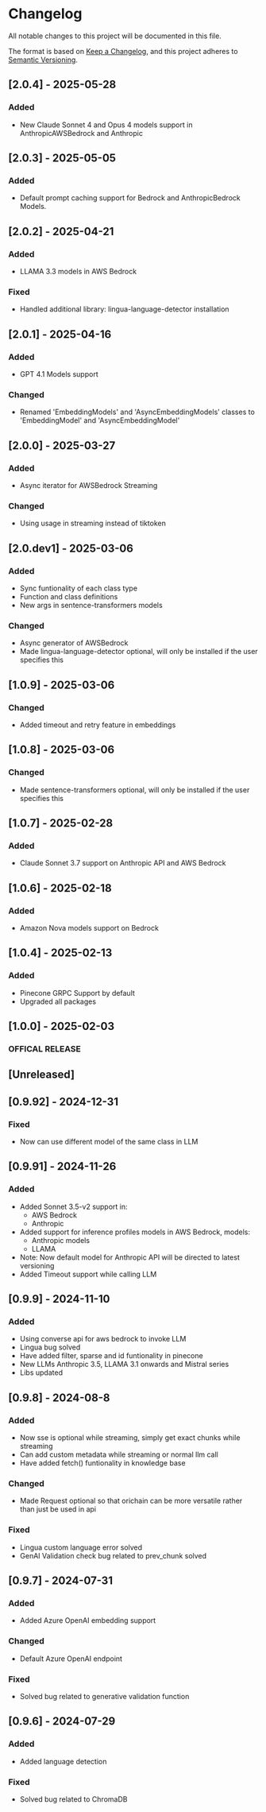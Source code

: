 # Changelog

All notable changes to this project will be documented in this file.

The format is based on [Keep a Changelog](https://keepachangelog.com/en/1.0.0/),
and this project adheres to [Semantic Versioning](https://semver.org/spec/v2.0.0.html).

## [2.0.4] - 2025-05-28

### Added
- New Claude Sonnet 4 and Opus 4 models support in AnthropicAWSBedrock and Anthropic

## [2.0.3] - 2025-05-05

### Added
- Default prompt caching support for Bedrock and AnthropicBedrock Models.

## [2.0.2] - 2025-04-21

### Added
- LLAMA 3.3 models in AWS Bedrock
### Fixed
- Handled additional library: lingua-language-detector installation

## [2.0.1] - 2025-04-16

### Added
- GPT 4.1 Models support
### Changed
- Renamed 'EmbeddingModels' and 'AsyncEmbeddingModels' classes to 'EmbeddingModel' and 'AsyncEmbeddingModel'

## [2.0.0] - 2025-03-27

### Added
- Async iterator for AWSBedrock Streaming
### Changed
- Using usage in streaming instead of tiktoken

## [2.0.dev1] - 2025-03-06

### Added
- Sync funtionality of each class type
- Function and class definitions
- New args in sentence-transformers models
### Changed
- Async generator of AWSBedrock
- Made lingua-language-detector optional, will only be installed if the user specifies this

## [1.0.9] - 2025-03-06

### Changed
- Added timeout and retry feature in embeddings

## [1.0.8] - 2025-03-06

### Changed
- Made sentence-transformers optional, will only be installed if the user specifies this

## [1.0.7] - 2025-02-28

### Added
- Claude Sonnet 3.7 support on Anthropic API and AWS Bedrock

## [1.0.6] - 2025-02-18

### Added
- Amazon Nova models support on Bedrock

## [1.0.4] - 2025-02-13

### Added
- Pinecone GRPC Support by default
- Upgraded all packages

## [1.0.0] - 2025-02-03

### OFFICAL RELEASE

## [Unreleased]

## [0.9.92] - 2024-12-31

### Fixed
- Now can use different model of the same class in LLM

## [0.9.91] - 2024-11-26

### Added
- Added Sonnet 3.5-v2 support in:
    - AWS Bedrock
    - Anthropic
- Added support for inference profiles models in AWS Bedrock, models:
    - Anthropic models
    - LLAMA
- Note: Now default model for Anthropic API will be directed to latest versioning
- Added Timeout support while calling LLM

## [0.9.9] - 2024-11-10

### Added
- Using converse api for aws bedrock to invoke LLM
- Lingua bug solved
- Have added filter, sparse and id funtionality in pinecone
- New LLMs Anthropic 3.5, LLAMA 3.1 onwards and Mistral series
- Libs updated

## [0.9.8] - 2024-08-8

### Added
- Now sse is optional while streaming, simply get exact chunks while streaming
- Can add custom metadata while streaming or normal llm call
- Have added fetch() funtionality in knowledge base

### Changed
- Made Request optional so that orichain can be more versatile rather than just be used in api

### Fixed
- Lingua custom language error solved
- GenAI Validation check bug related to prev_chunk solved

## [0.9.7] - 2024-07-31

### Added
- Added Azure OpenAI embedding support

### Changed
- Default Azure OpenAI endpoint 

### Fixed
- Solved bug related to generative validation function

## [0.9.6] - 2024-07-29

### Added
- Added language detection 

### Fixed
- Solved bug related to ChromaDB
